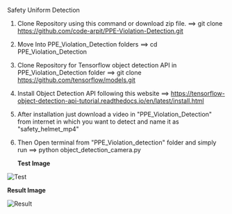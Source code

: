 Safety Uniform Detection

1) Clone Repository using this command or download zip file. 
   ==> git clone https://github.com/code-arpit/PPE-Violation-Detection.git

2) Move Into PPE_Violation_Detection folders
   ==> cd PPE_Violation_Detection

3) Clone Repository for Tensorflow object detection API in PPE_Violation_Detection folder 
   ==> git clone https://github.com/tensorflow/models.git

4) Install Object Detection API following this website
   ==> https://tensorflow-object-detection-api-tutorial.readthedocs.io/en/latest/install.html

5) After installation just download a video in "PPE_Violation_Detection" from internet in which you want to detect and name it as "safety_helmet_mp4"

6) Then Open terminal from "PPE_Violation_detection" folder and simply run 
   ==> python object_detection_camera.py 
   
   **Test Image**
   
  ![Test](https://user-images.githubusercontent.com/83284168/126197871-aed07a98-0974-432a-a848-72fcac91b0de.jpeg)
   
   **Result Image**
   
   ![Result](https://user-images.githubusercontent.com/83284168/126197930-fb4b7d6b-b29d-4b00-accc-42f58668b5a1.jpeg)

